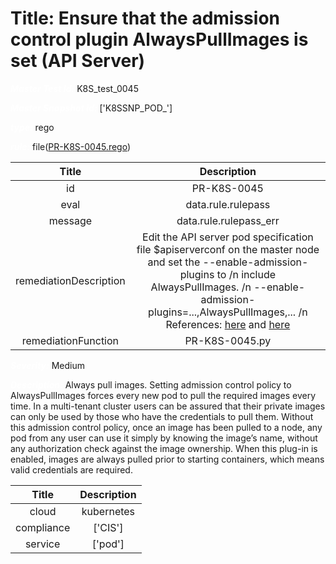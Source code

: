 



# Title:  Ensure that the admission control plugin AlwaysPullImages is set (API Server) 


***<font color="white">Master Test Id:</font>*** K8S_test_0045

***<font color="white">Master Snapshot Id:</font>*** ['K8SSNP_POD_']

***<font color="white">type:</font>*** rego

***<font color="white">rule:</font>*** file([PR-K8S-0045.rego])  
  
  
  
  

|Title|Description|
| :---: | :---: |
|id|PR-K8S-0045|
|eval|data.rule.rulepass|
|message|data.rule.rulepass_err|
|remediationDescription|Edit the API server pod specification file $apiserverconf on the master node and set the --enable-admission-plugins to /n include AlwaysPullImages. /n --enable-admission-plugins=...,AlwaysPullImages,... /n References: <a href='https://kubernetes.io/docs/admin/kube-apiserver/' target='_blank'>here</a> and <a href='https://kubernetes.io/docs/admin/admission-controllers/#alwayspullimages' target='_blank'>here</a>|
|remediationFunction|PR-K8S-0045.py|


***<font color="white">Severity:</font>*** Medium

***<font color="white">Description:</font>***  Always pull images. Setting admission control policy to AlwaysPullImages forces every new pod to pull the required images every time. In a multi-tenant cluster users can be assured that their private images can only be used by those who have the credentials to pull them. Without this admission control policy, once an image has been pulled to a node, any pod from any user can use it simply by knowing the image’s name, without any authorization check against the image ownership. When this plug-in is enabled, images are always pulled prior to starting containers, which means valid credentials are required.   
  
  

|Title|Description|
| :---: | :---: |
|cloud|kubernetes|
|compliance|['CIS']|
|service|['pod']|



[PR-K8S-0045.rego]: https://github.com/prancer-io/prancer-compliance-test/tree/master/kubernetes/cloud/PR-K8S-0045.rego

